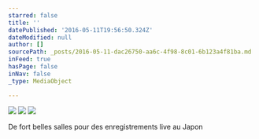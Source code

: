```yaml
---
starred: false
title: ''
datePublished: '2016-05-11T19:56:50.324Z'
dateModified: null
author: []
sourcePath: _posts/2016-05-11-dac26750-aa6c-4f98-8c01-6b123a4f81ba.md
inFeed: true
hasPage: false
inNav: false
_type: MediaObject

---
```

![](https://the-grid-user-content.s3-us-west-2.amazonaws.com/cd0fcd6c-760a-4cd1-9939-871cda7f41a6.jpg)
![](https://the-grid-user-content.s3-us-west-2.amazonaws.com/80e60d18-d1f7-4eb3-82b5-554a1f3fec15.jpg)
![](https://the-grid-user-content.s3-us-west-2.amazonaws.com/634fdd47-81ae-47c1-ba59-1e5d7df14800.jpg)

De fort belles salles pour des enregistrements live au Japon
